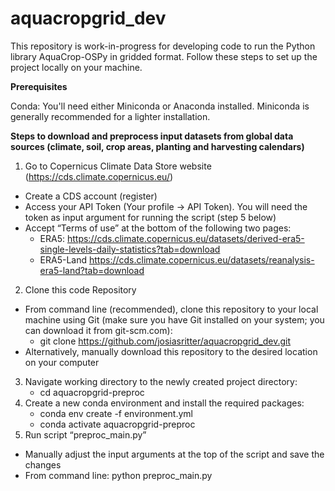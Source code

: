 # aquacropgrid_dev
This repository is work-in-progress for developing code to run the Python library AquaCrop-OSPy in gridded format. Follow these steps to set up the project locally on your machine.

**Prerequisites**

Conda: You'll need either Miniconda or Anaconda installed. Miniconda is generally recommended for a lighter installation.


**Steps to download and preprocess input datasets from global data sources (climate, soil, crop areas, planting and harvesting calendars)**
1. Go to Copernicus Climate Data Store website (https://cds.climate.copernicus.eu/)
  - Create a CDS account (register)
  - Access your API Token (Your profile -> API Token). You will need the token as input argument for running the script (step 5 below)
  - Accept “Terms of use” at the bottom of the following two pages:
      - ERA5: https://cds.climate.copernicus.eu/datasets/derived-era5-single-levels-daily-statistics?tab=download
      - ERA5-Land https://cds.climate.copernicus.eu/datasets/reanalysis-era5-land?tab=download
2. Clone this code Repository
  - From command line (recommended), clone this repository to your local machine using Git (make sure you have Git installed on your system; you can download it from git-scm.com):
      - git clone https://github.com/josiasritter/aquacropgrid_dev.git
  - Alternatively, manually download this repository to the desired location on your computer
3. Navigate working directory to the newly created project directory:
      - cd aquacropgrid-preproc
4. Create a new conda environment and install the required packages:
      - conda env create -f environment.yml
      - conda activate aquacropgrid-preproc
5. Run script “preproc_main.py”
  - Manually adjust the input arguments at the top of the script and save the changes
  - From command line: python preproc_main.py
